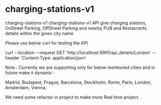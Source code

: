 # charging-stations-v1
charging-stations-v1 charging-stations-v1 API give charging stations, OnStreet Parking, OffStreet Parking and nearby PUB and Restaurants details within the given city name

Please use below curl for testing the API

curl --location --request GET 'http://localhost:9991/api_details/London'
--header 'Content-Type: application/json'

Note : Currently we are supporting only for below mentioned cities and in future make it dynamic :

Madrid, Budapest, Prague, Barcelona, Stockholm, Rome, Paris, London, Amsterdam, Vienna,

We need some refactor in project to make more Real time project.

